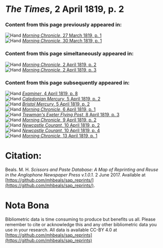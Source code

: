 # *The Times*, 2 April 1819, p. 2  
  
### Content from this page previously appeared in:  
![Hand](http://scissorsandpaste.net/wp-content/uploads/2017/06/smallhandpointer.png) [*Morning Chronicle*, 27 March 1819, p. 1](https://mhbeals.github.io/sap_html/Morning-Chronicle/Morning-Chronicle-27-March-1819-p-1)  
![Hand](http://scissorsandpaste.net/wp-content/uploads/2017/06/smallhandpointer.png) [*Morning Chronicle*, 30 March 1819, p. 1](https://mhbeals.github.io/sap_html/Morning-Chronicle/Morning-Chronicle-30-March-1819-p-1)  
  
### Content from this page simeltaneously appeared in:  
![Hand](http://scissorsandpaste.net/wp-content/uploads/2017/06/smallhandpointer.png) [*Morning Chronicle*, 2 April 1819, p. 2](https://mhbeals.github.io/sap_html/Morning-Chronicle/Morning-Chronicle-2-April-1819-p-2)  
![Hand](http://scissorsandpaste.net/wp-content/uploads/2017/06/smallhandpointer.png) [*Morning Chronicle*, 2 April 1819, p. 3](https://mhbeals.github.io/sap_html/Morning-Chronicle/Morning-Chronicle-2-April-1819-p-3)  
  
### Content from this page subsequently appeared in:  
![Hand](http://scissorsandpaste.net/wp-content/uploads/2017/06/smallhandpointer.png) [*Examiner*, 4 April 1819, p. 8](https://mhbeals.github.io/sap_html/Examiner/Examiner-4-April-1819-p-8)  
![Hand](http://scissorsandpaste.net/wp-content/uploads/2017/06/smallhandpointer.png) [*Caledonian Mercury*, 5 April 1819, p. 2](https://mhbeals.github.io/sap_html/Caledonian-Mercury/Caledonian-Mercury-5-April-1819-p-2)  
![Hand](http://scissorsandpaste.net/wp-content/uploads/2017/06/smallhandpointer.png) [*Bristol Mercury*, 5 April 1819, p. 2](https://mhbeals.github.io/sap_html/Bristol-Mercury/Bristol-Mercury-5-April-1819-p-2)  
![Hand](http://scissorsandpaste.net/wp-content/uploads/2017/06/smallhandpointer.png) [*Morning Chronicle*, 6 April 1819, p. 1](https://mhbeals.github.io/sap_html/Morning-Chronicle/Morning-Chronicle-6-April-1819-p-1)  
![Hand](http://scissorsandpaste.net/wp-content/uploads/2017/06/smallhandpointer.png) [*Trewman's Exeter Flying Post*, 8 April 1819, p. 3](https://mhbeals.github.io/sap_html/Trewman's-Exeter-Flying-Post/Trewman's-Exeter-Flying-Post-8-April-1819-p-3)  
![Hand](http://scissorsandpaste.net/wp-content/uploads/2017/06/smallhandpointer.png) [*Morning Chronicle*, 9 April 1819, p. 2](https://mhbeals.github.io/sap_html/Morning-Chronicle/Morning-Chronicle-9-April-1819-p-2)  
![Hand](http://scissorsandpaste.net/wp-content/uploads/2017/06/smallhandpointer.png) [*Newcastle Courant*, 10 April 1819, p. 2](https://mhbeals.github.io/sap_html/Newcastle-Courant/Newcastle-Courant-10-April-1819-p-2)  
![Hand](http://scissorsandpaste.net/wp-content/uploads/2017/06/smallhandpointer.png) [*Newcastle Courant*, 10 April 1819, p. 4](https://mhbeals.github.io/sap_html/Newcastle-Courant/Newcastle-Courant-10-April-1819-p-4)  
![Hand](http://scissorsandpaste.net/wp-content/uploads/2017/06/smallhandpointer.png) [*Morning Chronicle*, 13 April 1819, p. 1](https://mhbeals.github.io/sap_html/Morning-Chronicle/Morning-Chronicle-13-April-1819-p-1)  


# Citation: 

Beals. M. H. *Scissors and Paste Database: A Map of Reprinting and Reuse in the Anglophone Newspaper Press v.1.0.1.* 2 June 2017. Available at [https://github.com/mhbeals/sap_reprints/](https://github.com/mhbeals/sap_reprints/). 

# Nota Bona

Bibliometric data is time consuming to produce but benefits us all. Please remember to cite or acknowledge this and any other bibliometric data you use in your research. All data is available CC-BY 4.0 at [https://github.com/mhbeals/sap_reprints](https://github.com/mhbeals/sap_reprints)